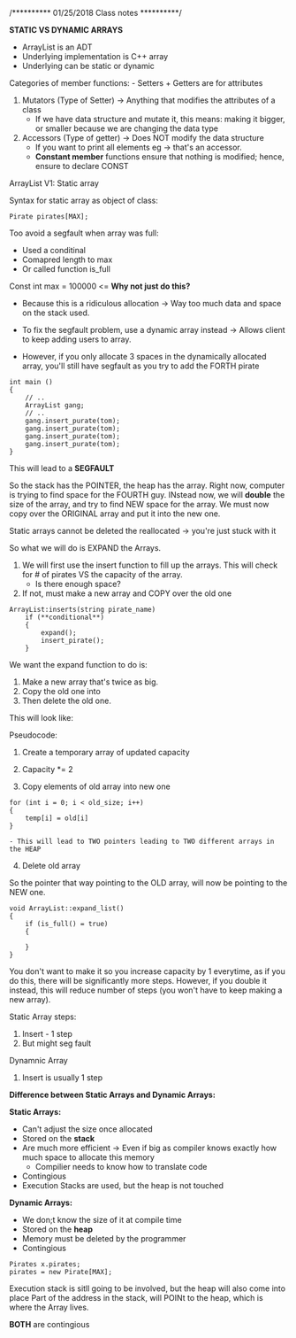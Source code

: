 /**********
01/25/2018
Class notes
**********/

**STATIC VS DYNAMIC ARRAYS**

- ArrayList is an ADT 
- Underlying implementation is C++ array
- Underlying can be static or dynamic

Categories of member functions: - Setters + Getters are for attributes 
1. Mutators (Type of Setter) -> Anything that modifies the attributes of a class
    - If we have data structure and mutate it, this means: making it bigger, or smaller because
    we are changing the data type
2. Accessors (Type of getter) -> Does NOT modify the data structure 
    - If you want to print all elements eg -> that's an accessor. 
    - **Constant member** functions ensure that nothing is modified; hence, ensure to declare CONST

ArrayList V1: Static array

Syntax for static array as object of class: 

```
Pirate pirates[MAX];
```

Too avoid a segfault when array was full:

- Used a conditinal
- Comapred length to max
- Or called function is_full

Const int max = 100000 <= **Why not just do this?**
- Because this is a ridiculous allocation -> Way too much data and space on the stack used.

- To fix the segfault problem, use a dynamic array instead -> Allows client to keep adding users to array.
- However, if you only allocate 3 spaces in the dynamically allocated array, you'll still have segfault as you try to add the FORTH pirate

```
int main ()
{
    // .. 
    ArrayList gang;
    // ..
    gang.insert_purate(tom);
    gang.insert_purate(tom);
    gang.insert_purate(tom);
    gang.insert_purate(tom);
}
```
This will lead to a **SEGFAULT** 

So the stack has the POINTER, the heap has the array. Right now, computer is trying to find space for the FOURTH guy. 
INstead now, we will **double** the size of the array, and try to find NEW space for the array. We must now copy over the ORIGINAL array
and put it into the new one. 

Static arrays cannot be deleted the reallocated -> you're just stuck with it

So what we will do is EXPAND the Arrays.

1. We will first use the insert function to fill up the arrays. This will check for # of pirates VS the capacity of the array. 
    - Is there enough space? 
2. If not, must make a new array and COPY over the old one

```
ArrayList:inserts(string pirate_name)
    if (**conditional**)
    {
        expand();
        insert_pirate();
    }
```

We want the expand function to do is:
1. Make a new array that's twice as big.
2. Copy the old one into
3. Then delete the old one.

This will look like: 

Pseudocode:
1. Create a temporary array of updated capacity
2. Capacity *= 2

3. Copy elements of old array into new one

```
for (int i = 0; i < old_size; i++)
{
    temp[i] = old[i]
}
```

    - This will lead to TWO pointers leading to TWO different arrays in the HEAP


4. Delete old array 

So the pointer that way pointing to the OLD array, will now be pointing to the NEW one.

```
void ArrayList::expand_list()
{
    if (is_full() = true)
    {

    }
}
```

You don't want to make it so you increase capacity by 1 everytime, as if you do this, there will be significantly more steps. However,
if you double it instead, this will reduce number of steps (you won't have to keep making a new array).

Static Array steps:
1. Insert - 1 step
2. But might seg fault

Dynamnic Array
1. Insert is usually 1 step

**Difference between Static Arrays and Dynamic Arrays:**

**Static Arrays:**
- Can't adjust the size once allocated 
- Stored on the **stack**
- Are much more efficient -> Even if big as compiler knows exactly how much space to allocate this memory 
    - Compilier needs to know how to translate code
- Contingious
- Execution Stacks are used, but the heap is not touched

**Dynamic Arrays:**
- We don;t know the size of it at compile time
- Stored on the **heap**
- Memory must be deleted by the programmer 
- Contingious


```
Pirates x.pirates;
pirates = new Pirate[MAX];
```

Execution stack is sitll going to be involved, but the heap will also come into place
Part of the address in the stack, will POINt to the heap, which is where the Array lives.

**BOTH** are contingious 



